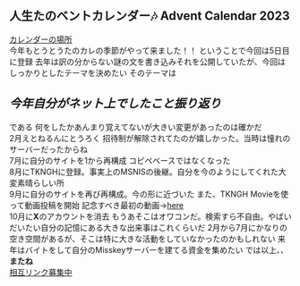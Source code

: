 ## 人生たのベントカレンダー🎶 Advent Calendar 2023  
[カレンダーの場所](https://adventar.org/calendars/8787)  
今年もとうとうたのカレの季節がやって来ました！！
ということで今回は5日目に登録
去年は訳の分からない謎の文を書き込みそれを公開していたが、今回はしっかりとしたテーマを決めたい
そのテーマは
## ***今年自分がネット上でしたこと振り返り***
である
何をしたかあんまり覚えてないが大きい変更があったのは確かだ  
2月えとねるんにとうろく
招待制が解除されてたのが嬉しかった。当時は憧れのサーバーだったからね  
7月に自分のサイトを1から再構成
コピペベースではなくなった  
8月にTKNGHに登録。事実上のMSNISの後継。自分を今のようにしてくれた大変素晴らしい所  
9月に自分のサイトを再び再構成。今の形に近づいた
また、TKNGH Movieを使って動画投稿を開始
記念すべき最初の動画->[here](https://movie.tkngh.jp/w/guZrkwsiRNZpoVeuKqaeYJ)  
10月に**X**のアカウントを消去
もうあそこはオワコンだ。検索すら不自由。やばい  
だいたい自分の記憶にある大きな出来事はこれくらいだ
2月から7月にかなりの空き空間があるが、そこは特に大きな活動をしていなかったのかもしれない
来年はバイトをして自分のMisskeyサーバーを建てる資金を集めたい
では以上、、**またね**  
[相互リンク募集中](https://github.com/chainsawsteel1/chainsawsteel1.github.io/issues)